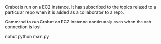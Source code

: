 Crabot is run on a EC2 instance. It has subscribed to the topics related to a particular repo when it is added as a collaborator to a repo.

Command to run Crabot on EC2 instance continuosly even when the ssh connection is lost.

nohut python main.py
